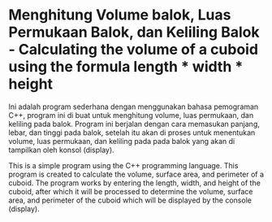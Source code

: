 # Menghitung Volume balok, Luas Permukaan Balok, dan Keliling Balok - Calculating the volume of a cuboid using the formula length * width * height
Ini adalah program sederhana dengan menggunakan bahasa pemograman C++, program ini di buat untuk menghitung volume, luas permukaan, dan keliling pada balok. Program ini berjalan dengan cara memasukan panjang, lebar, dan tinggi pada balok, setelah itu akan di proses untuk menentukan volume, luas permukaan, dan keliling pada pada balok yang akan di tampilkan oleh konsol (display).

This is a simple program using the C++ programming language. This program is created to calculate the volume, surface area, and perimeter of a cuboid. The program works by entering the length, width, and height of the cuboid, after which it will be processed to determine the volume, surface area, and perimeter of the cuboid which will be displayed by the console (display).
